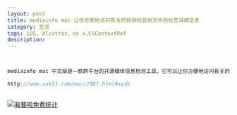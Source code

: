 ```yaml
---
layout: post
title: mediainfo mac 让你方便地访问有关的视频和音频文件的标签详细信息
category: 生活
tags: iOS, Alcatraz，os x,CGContextRef
description:
---
```



```javascript


mediainfo mac 中文版是一款跨平台的开源媒体信息检测工具，它可以让你方便地访问有关的视频和音频文件的标签详细信息。mediainfo for mac破解版拥有着目前几个主流的CODEC viewer 的功能，支持全新的格式以及提供相关CODECs 和播放软件的网页连接等功能，非常的强大实用。mediainfo mac 中文版主要还是用于手机视频转换和检测，可以轻松显示视频的详细参数，从而了解自己手机支持的视频参数，很好用哦

http://www.xue51.com/mac/2987.html#xzdz



```



<script language="javascript" type="text/javascript" src="//js.users.51.la/19176892.js"></script>
<noscript><a href="//www.51.la/?19176892" target="_blank"><img alt="&#x6211;&#x8981;&#x5566;&#x514D;&#x8D39;&#x7EDF;&#x8BA1;" src="//img.users.51.la/19176892.asp" style="border:none" /></a></noscript>


